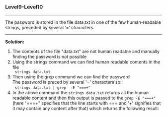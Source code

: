 ### Level9-Level10
<hr/>
The password is stored in the file data.txt in one of the few human-readable strings, preceded by several ‘=’ characters.
<hr/>

<b>Solution:</b><br/>
<p>
<ol>
<li>The contents of the file "data.txt" are not human readable and manually finding the password is not possible</li>

<li>Using the strings command we can find human readable contents in the file</li>
<code> strings data.txt </code>

<li>Then using the grep command we can find the password<br/>
The password is preced by several '=' characters so:<br/>
<code> strings data.txt | grep  -E "===+"</code>
</li>

<li>In the above command the <code>strings data.txt</code> returns all the human readable content and then this output is passed to the <code>grep -E "===+"</code>(here "===+" specifies that the line starts with === and '+' signifies that it may contain any content after that) which returns the following result:</li>

